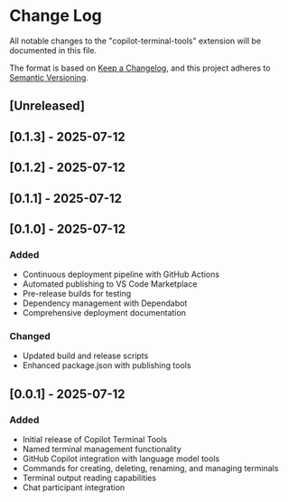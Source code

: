# Change Log

All notable changes to the "copilot-terminal-tools" extension will be documented in this file.

The format is based on [Keep a Changelog](http://keepachangelog.com/), and this project adheres to [Semantic Versioning](https://semver.org/).

## [Unreleased]

## [0.1.3] - 2025-07-12

## [0.1.2] - 2025-07-12

## [0.1.1] - 2025-07-12

## [0.1.0] - 2025-07-12

### Added
- Continuous deployment pipeline with GitHub Actions
- Automated publishing to VS Code Marketplace
- Pre-release builds for testing
- Dependency management with Dependabot
- Comprehensive deployment documentation

### Changed
- Updated build and release scripts
- Enhanced package.json with publishing tools

## [0.0.1] - 2025-07-12

### Added
- Initial release of Copilot Terminal Tools
- Named terminal management functionality
- GitHub Copilot integration with language model tools
- Commands for creating, deleting, renaming, and managing terminals
- Terminal output reading capabilities
- Chat participant integration